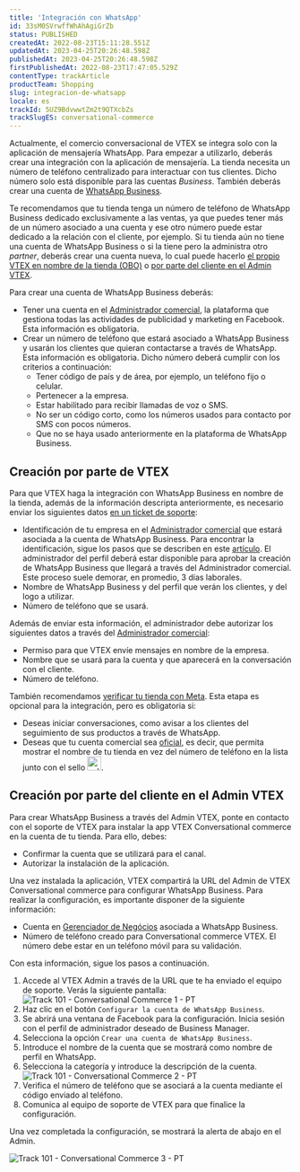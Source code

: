 ```yaml
---
title: 'Integración con WhatsApp'
id: 33sM0SVrwffWhAhAgiGrZb
status: PUBLISHED
createdAt: 2022-08-23T15:11:28.551Z
updatedAt: 2023-04-25T20:26:48.598Z
publishedAt: 2023-04-25T20:26:48.598Z
firstPublishedAt: 2022-08-23T17:47:05.529Z
contentType: trackArticle
productTeam: Shopping
slug: integracion-de-whatsapp
locale: es
trackId: 5UZ9BdvwwtZm2t9QTXcbZs
trackSlugES: conversational-commerce
---
```


Actualmente, el comercio conversacional de VTEX se integra solo con la aplicación de mensajería WhatsApp. Para empezar a utilizarlo, deberás crear una integración con la aplicación de mensajería. La tienda necesita un número de teléfono centralizado para interactuar con tus clientes. Dicho número solo está disponible para las cuentas _Business_. También deberás crear una cuenta de [WhatsApp Business](https://business.whatsapp.com/). 

Te recomendamos que tu tienda tenga un número de teléfono de WhatsApp Business dedicado exclusivamente a las ventas, ya que puedes tener más de un número asociado a una cuenta y ese otro número puede estar dedicado a la relación con el cliente, por ejemplo. Si tu tienda aún no tiene una cuenta de WhatsApp Business o si la tiene pero la administra otro _partner_, deberás crear una cuenta nueva, lo cual puede hacerlo [el propio VTEX en nombre de la tienda (OBO)](#creacion-por-parte-de-vtex) o [por parte del cliente en el Admin VTEX](#creacion-por-parte-del-cliente-en-el-admin-vtex). 

Para crear una cuenta de WhatsApp Business deberás:

* Tener una cuenta en el [Administrador comercial](https://es-la.facebook.com/business/tools/business-manager), la plataforma que gestiona todas las actividades de publicidad y marketing en Facebook. Esta información es obligatoria.
* Crear un número de teléfono que estará asociado a WhatsApp Business y usarán los clientes que quieran contactarse a través de WhatsApp. Esta información es obligatoria. Dicho número deberá cumplir con los criterios a continuación: 
    * Tener código de país y de área, por ejemplo, un teléfono fijo o celular.
    * Pertenecer a la empresa.
    * Estar habilitado para recibir llamadas de voz o SMS.
    * No ser un código corto, como los números usados para contacto por SMS con pocos números.
    * Que no se haya usado anteriormente en la plataforma de WhatsApp Business.

## Creación por parte de VTEX

Para que VTEX haga la integración con WhatsApp Business en nombre de la tienda, además de la información descripta anteriormente, es necesario enviar los siguientes datos [en un ticket de soporte](https://support.vtex.com/hc/es-419/requests):

* Identificación de tu empresa en el [Administrador comercial](https://es-la.facebook.com/business/tools/business-manager) que estará asociada a la cuenta de WhatsApp Business. Para encontrar la identificación, sigue los pasos que se describen en este [artículo](https://www.facebook.com/business/help/1181250022022158?id=180505742745347). El administrador del perfil deberá estar disponible para aprobar la creación de WhatsApp Business que llegará a través del Administrador comercial. Este proceso suele demorar, en promedio, 3 días laborales. 
* Nombre de WhatsApp Business y del perfil que verán los clientes, y del logo a utilizar.
* Número de teléfono que se usará.

Además de enviar esta información, el administrador debe autorizar los siguientes datos a través del [Administrador comercial](https://es-la.facebook.com/business/tools/business-manager):

* Permiso para que VTEX envíe mensajes en nombre de la empresa.
* Nombre que se usará para la cuenta y que aparecerá en la conversación con el cliente.
* Número de teléfono.

También recomendamos [verificar tu tienda con Meta](https://www.facebook.com/business/help/1095661473946872?id=180505742745347). Esta etapa es opcional para la integración, pero es obligatoria si:

* Deseas iniciar conversaciones, como avisar a los clientes del seguimiento de sus productos a través de WhatsApp.
* Deseas que tu cuenta comercial sea [oficial](https://developers.facebook.com/micro_site/url/?click_from_context_menu=true&country=BR&destination=https%3A%2F%2Fdevelopers.facebook.com%2Fdocs%2Fwhatsapp%2Foverview%2Fbusiness-accounts%2F%3Ftranslation%23official-business-account&event_type=click&last_nav_impression_id=0txQ0CoZfJfxi7cez&max_percent_page_viewed=44&max_viewport_height_px=869&max_viewport_width_px=1794&orig_http_referrer=https%3A%2F%2Fdevelopers.facebook.com%2Fdocs%2Fwhatsapp%2Foverview%2Fbusiness-accounts%2F%3Ftranslation&orig_request_uri=https%3A%2F%2Fdevelopers.facebook.com%2Fajax%2Fdocs%2Fnav%2F%3Ftranslation%26path1%3Dwhatsapp%26path2%3Doverview%26path3%3Dbusiness-accounts&region=latam&scrolled=true&session_id=2nAsnwfEzmFrzLZoM&site=developers), es decir, que permita mostrar el nombre de tu tienda en vez del número de teléfono en la lista junto con el sello <img src="//images.ctfassets.net/alneenqid6w5/4DNjQiVYTI24Wjt3t9CRfG/8e1ec0ab6bb167b4ff0de2547243354f/101835379_284952909300321_643050663994982400_n.png" alt="selo oficial whatsapp" width="25"/>.

## Creación por parte del cliente en el Admin VTEX

Para crear WhatsApp Business a través del Admin VTEX, ponte en contacto con el soporte de VTEX para instalar la app VTEX Conversational commerce en la cuenta de tu tienda. Para ello, debes:

* Confirmar la cuenta que se utilizará para el canal.
* Autorizar la instalación de la aplicación.

Una vez instalada la aplicación, VTEX compartirá la URL del Admin de VTEX Conversational commerce para configurar WhatsApp Business. Para realizar la configuración, es importante disponer de la siguiente información:

* Cuenta en [Gerenciador de Negócios](https://es-la.facebook.com/business/tools/business-manager) asociada a WhatsApp Business.
* Número de teléfono creado para Conversational commerce VTEX. El número debe estar en un teléfono móvil para su validación.

Con esta información, sigue los pasos a continuación.

1. Accede al VTEX Admin a través de la URL que te ha enviado el equipo de soporte. Verás la siguiente pantalla:
![Track 101 - Conversational Commerce 1 - PT](//images.ctfassets.net/alneenqid6w5/Zg2VTR41pSMleFi6bpcLT/cf9fb66691f9ec8f18a184099c70f3bf/Screenshot_2022-10-04_at_18-05-46_Track_101_-_Conversational_Commerce.png)
2. Haz clic en el botón `Configurar la cuenta de WhatsApp Business`.
3. Se abrirá una ventana de Facebook para la configuración. Inicia sesión con el perfil de administrador deseado de Business Manager.
4. Selecciona la opción `Crear una cuenta de WhatsApp Business`.
5. Introduce el nombre de la cuenta que se mostrará como nombre de perfil en WhatsApp.
6. Selecciona la categoría y introduce la descripción de la cuenta. 
![Track 101 - Conversational Commerce 2 - PT](//images.ctfassets.net/alneenqid6w5/1DbUwuYgXSleNYBzDnS72n/e935883f195905d78f9c2209b1cc324b/Screenshot_2022-10-04_at_18-07-00_Track_101_-_Conversational_Commerce.png)
7. Verifica el número de teléfono que se asociará a la cuenta mediante el código enviado al teléfono.
8. Comunica al equipo de soporte de VTEX para que finalice la configuración.

Una vez completada la configuración, se mostrará la alerta de abajo en el Admin. 

![Track 101 - Conversational Commerce 3 - PT](//images.ctfassets.net/alneenqid6w5/3RkQDfGaL3r5KV7j8uTXRH/6f32bb6973f7762a6eb06f12cd596e32/Screenshot_2022-10-04_at_18-07-47_Track_101_-_Conversational_Commerce.png)

